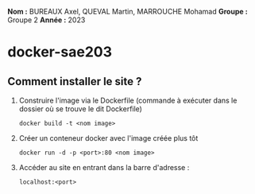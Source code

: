 **Nom    :** BUREAUX Axel, QUEVAL Martin, MARROUCHE Mohamad
**Groupe :** Groupe 2
**Année  :** 2023

# docker-sae203

## Comment installer le site ?

1. Construire l'image via le Dockerfile (commande à exécuter dans le dossier où se trouve le dit Dockerfile)

       docker build -t <nom image>

2. Créer un conteneur docker avec l'image créée plus tôt

       docker run -d -p <port>:80 <nom image>
       
3. Accéder au site en entrant dans la barre d'adresse :

       localhost:<port>
